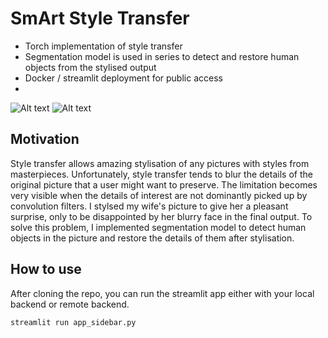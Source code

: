 # SmArt Style Transfer
- Torch implementation of style transfer
- Segmentation model is used in series to detect and restore human objects from the stylised output
- Docker / streamlit deployment for public access
- 
![Alt text](https://res.cloudinary.com/dbxctsqiw/image/upload/v1617573371/SmArt/213f7642f6e0111a6bd670f182305d7ffbf4305eaa7aec298762b624_mgocqr.jpg "a title")
![Alt text](https://res.cloudinary.com/dbxctsqiw/image/upload/v1617573223/SmArt/style_content_ufu5rm.png "a title")


## Motivation
Style transfer allows amazing stylisation of any pictures with styles from masterpieces. Unfortunately, style transfer tends to blur the details of the original picture that a user might want to preserve. The limitation becomes very visible when the details of interest are not dominantly picked up by convolution filters. I stylsed my wife's picture to give her a pleasant surprise, only to be disappointed by her blurry face in the final output. To solve this problem, I implemented segmentation model to detect human objects in the picture and restore the details of them after stylisation.



## How to use
After cloning the repo, you can run the streamlit app either with your local backend or remote backend.

```bash
streamlit run app_sidebar.py
```



